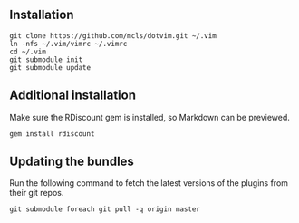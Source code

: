 ## Installation

    git clone https://github.com/mcls/dotvim.git ~/.vim
    ln -nfs ~/.vim/vimrc ~/.vimrc 
    cd ~/.vim
    git submodule init
    git submodule update

## Additional installation

Make sure the RDiscount gem is installed, so Markdown can be previewed.

    gem install rdiscount


## Updating the bundles

Run the following command to fetch the latest versions of the plugins from their
git repos.

    git submodule foreach git pull -q origin master

